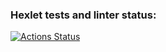 ### Hexlet tests and linter status:
[![Actions Status](https://github.com/RedGradient/java-project-78/workflows/hexlet-check/badge.svg)](https://github.com/RedGradient/java-project-78/actions)